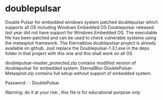 # doublepulsar
Double Pulsar for embedded windows system 
patched doublepulsar which supports all OS including Windows Embedded OS Doublepulsar released last year did not have support for Windows Embedded OS. The executable file has been patched and can be used to check vulnerable systems using the metasploit framework.
The Eternalblue doublepulsar project is already available on github. Just replace the Doublepulsar-1.3.1.exe in the deps folder in that project with this one and this shall work on all OS


doublepulsar-master_protected.zip             contains modified version of doublepulsar for embedded system.
EternalBlur-DoublePulsar-Metasploit.zip       contains full setup without support of embedded system.


Password : - DoublePulsar



Warning: do it at your risk , this file is for educational purpose only

